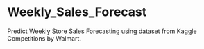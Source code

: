 # Weekly_Sales_Forecast
Predict Weekly Store Sales Forecasting using dataset from Kaggle Competitions by Walmart.
